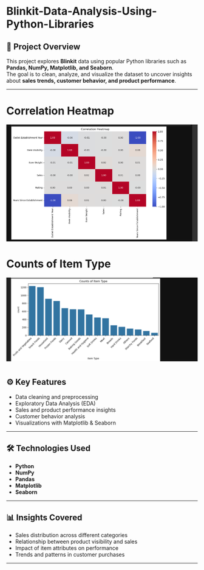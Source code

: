 # Blinkit-Data-Analysis-Using-Python-Libraries

## 📌 Project Overview  
This project explores **Blinkit** data using popular Python libraries such as **Pandas, NumPy, Matplotlib, and Seaborn**.  
The goal is to clean, analyze, and visualize the dataset to uncover insights about **sales trends, customer behavior, and product performance**.  

---

# Correlation Heatmap
![Correlation Heatmap](https://github.com/Jayesh-dev-glitch/Blinkit-Data-Analysis-Using-Python-Libraries/blob/main/Correlation%20Heatmap.png)
# Counts of Item Type
![Counts of Item Types](https://github.com/Jayesh-dev-glitch/Blinkit-Data-Analysis-Using-Python-Libraries/blob/main/Counts%20of%20Item%20Type.png)
# 

## ⚙️ Key Features  
- Data cleaning and preprocessing  
- Exploratory Data Analysis (EDA)  
- Sales and product performance insights  
- Customer behavior analysis  
- Visualizations with Matplotlib & Seaborn  

---

## 🛠️ Technologies Used  
- **Python**  
- **NumPy**  
- **Pandas**  
- **Matplotlib**  
- **Seaborn**  

---

## 📊 Insights Covered  
- Sales distribution across different categories  
- Relationship between product visibility and sales  
- Impact of item attributes on performance  
- Trends and patterns in customer purchases  

---

